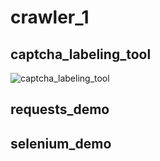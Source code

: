 # crawler_1
## captcha_labeling_tool
![captcha_labeling_tool](https://user-images.githubusercontent.com/66715785/152665205-5547fa94-09d0-4712-b094-b01d46827b1d.png)

## requests_demo


## selenium_demo

